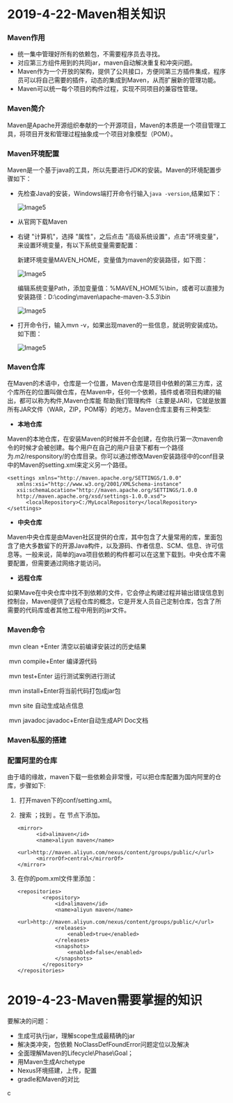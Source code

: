 # 2019-4-22-Maven相关知识

### Maven作用

- 统一集中管理好所有的依赖包，不需要程序员去寻找。
- 对应第三方组件用到的共同jar，maven自动解决重复和冲突问题。
- Maven作为一个开放的架构，提供了公共接口，方便同第三方插件集成，程序员可以将自己需要的插件，动态的集成到Maven，从而扩展新的管理功能。
- Maven可以统一每个项目的构件过程，实现不同项目的兼容性管理。

### Maven简介

​     Maven是Apache开源组织奉献的一个开源项目，Maven的本质是一个项目管理工具，将项目开发和管理过程抽象成一个项目对象模型（POM）。

### Maven环境配置

Maven是一个基于java的工具，所以先要进行JDK的安装。Maven的环境配置步骤如下：

- 先检查Java的安装，Windows端打开命令行输入`java -version`,结果如下：

  ![Image5](https://github.com/aaaxma/JavaNote/blob/master/images/maven01.jpg)

- 从官网下载Maven

- 右键 "计算机"，选择 "属性"，之后点击 "高级系统设置"，点击"环境变量"，来设置环境变量，有以下系统变量需要配置：

  新建环境变量MAVEN_HOME，变量值为maven的安装路径，如下图：

  ![Image5](https://github.com/aaaxma/JavaNote/blob/master/images/maven02.png)

  编辑系统变量Path，添加变量值：%MAVEN_HOME%\bin，或者可以直接为安装路径：D:\coding\maven\apache-maven-3.5.3\bin

  ![Image5](https://github.com/aaaxma/JavaNote/blob/master/images/maven03.png)

- 打开命令行，输入mvn -v，如果出现maven的一些信息，就说明安装成功。如下图：

  ![Image5](https://github.com/aaaxma/JavaNote/blob/master/images/maven04.png)

### Maven仓库

在Maven的术语中，仓库是一个位置，Maven仓库是项目中依赖的第三方库，这个库所在的位置叫做仓库，在Maven中，任何一个依赖，插件或者项目构建的输出，都可以称为构件,Maven仓库能 帮助我们管理构件（主要是JAR)，它就是放置所有JAR文件（WAR，ZIP，POM等）的地方。Maven仓库主要有三种类型:

- **本地仓库**

Maven的本地仓库，在安装Maven的时候并不会创建，在你执行第一次maven命令的时候才会被创建。每个用户在自己的用户目录下都有一个路径为.m2/responsitory/的仓库目录。你可以通过修改Maven安装路径中的conf目录中的Maven的setting.xml来定义另一个路径。

```
<settings xmlns="http://maven.apache.org/SETTINGS/1.0.0"
   xmlns:xsi="http://www.w3.org/2001/XMLSchema-instance"
   xsi:schemaLocation="http://maven.apache.org/SETTINGS/1.0.0 
   http://maven.apache.org/xsd/settings-1.0.0.xsd">
      <localRepository>C:/MyLocalRepository</localRepository>
</settings>
```

- **中央仓库**

Maven中央仓库是由Maven社区提供的仓库，其中包含了大量常用的库，里面包含了绝大多数留下的开源Java构件，以及源码、作者信息、SCM、信息、许可信息等。一般来说，简单的java项目依赖的构件都可以在这里下载到。中央仓库不需要配置，但需要通过网络才能访问。

- **远程仓库**

如果Mave在中央仓库中找不到依赖的文件，它会停止构建过程并输出错误信息到控制台，Maven提供了远程仓库的概念，它是开发人员自己定制仓库，包含了所需要的代码库或者其他工程中用到的jar文件。

### Maven命令

​       mvn clean +Enter 清空以前编译安装过的历史结果

​       mvn  compile+Enter 编译源代码

​       mvn test+Enter 运行测试案例进行测试

​       mvn  install+Enter将当前代码打包成jar包

​       mvn  site 自动生成站点信息

​       mvn javadoc:javadoc+Enter自动生成API Doc文档

### Maven私服的搭建



### 配置阿里的仓库

由于墙的缘故，maven下载一些依赖会非常慢，可以把仓库配置为国内阿里的仓库，步骤如下:

1. ​	打开maven下的conf/setting.xml。

2. ​    搜索 <mirrors>；找到 <mirrors>。在 <mirrors> 节点下添加。

   ```
   <mirror>
         <id>alimaven</id>
         <name>aliyun maven</name>
         <url>http://maven.aliyun.com/nexus/content/groups/public/</url>
         <mirrorOf>central</mirrorOf>        
   </mirror>
   ```

3. 在你的pom.xml文件里添加：

   ```
   <repositories>  
           <repository>  
               <id>alimaven</id>  
               <name>aliyun maven</name>  
               <url>http://maven.aliyun.com/nexus/content/groups/public/</url>  
               <releases>  
                   <enabled>true</enabled>  
               </releases>  
               <snapshots>  
                   <enabled>false</enabled>  
               </snapshots>  
           </repository>  
   </repositories>
   ```

   



# 2019-4-23-Maven需要掌握的知识

要解决的问题：

- 生成可执行jar，理解scope生成最精确的jar
- 解决类冲突，包依赖 NoClassDefFoundError问题定位以及解决
- 全面理解Maven的Lifecycle\Phase\Goal；
- 用Maven生成Archetype
- Nexus环境搭建，上传，配置
- gradle和Maven的对比

c